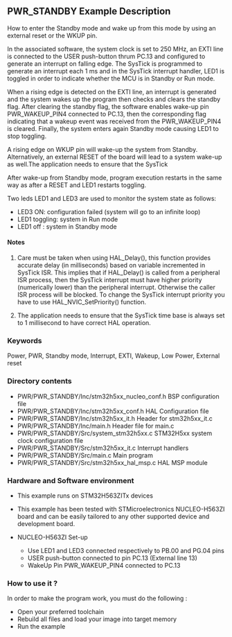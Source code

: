 ﻿## <b>PWR_STANDBY Example Description</b>

How to enter the Standby mode and wake up from this mode by using an external
reset or the WKUP pin.

In the associated software, the system clock is set to 250 MHz, an EXTI line
is connected to the USER push-button thrum PC.13 and configured to generate an
interrupt on falling edge.
The SysTick is programmed to generate an interrupt each 1 ms and in the SysTick
interrupt handler, LED1 is toggled in order to indicate whether the MCU is in Standby or Run mode.

When a rising edge is detected on the EXTI line, an interrupt is generated and the system wakes up
the program then checks and clears the standby flag.
After clearing the standby flag, the software enables wake-up pin PWR_WAKEUP_PIN4 connected to PC.13, then
the corresponding flag indicating that a wakeup event was received from the PWR_WAKEUP_PIN4 is cleared.
Finally, the system enters again Standby mode causing LED1 to stop toggling.

A rising edge on WKUP pin will wake-up the system from Standby.
Alternatively, an external RESET of the board will lead to a system wake-up as well.The application needs to ensure that the SysTick

After wake-up from Standby mode, program execution restarts in the same way as after
a RESET and LED1 restarts toggling.

Two leds LED1 and LED3 are used to monitor the system state as follows:

 - LED3 ON: configuration failed (system will go to an infinite loop)
 - LED1 toggling: system in Run mode
 - LED1 off : system in Standby mode


#### <b>Notes</b>

 1. Care must be taken when using HAL_Delay(), this function provides accurate delay (in milliseconds)
    based on variable incremented in SysTick ISR. This implies that if HAL_Delay() is called from
    a peripheral ISR process, then the SysTick interrupt must have higher priority (numerically lower)
    than the peripheral interrupt. Otherwise the caller ISR process will be blocked.
    To change the SysTick interrupt priority you have to use HAL_NVIC_SetPriority() function.

 2. The application needs to ensure that the SysTick time base is always set to 1 millisecond
    to have correct HAL operation.

### <b>Keywords</b>

Power, PWR, Standby mode, Interrupt, EXTI, Wakeup, Low Power, External reset

### <b>Directory contents</b>

  - PWR/PWR_STANDBY/Inc/stm32h5xx_nucleo_conf.h  BSP configuration file
  - PWR/PWR_STANDBY/Inc/stm32h5xx_conf.h         HAL Configuration file
  - PWR/PWR_STANDBY/Inc/stm32h5xx_it.h           Header for stm32h5xx_it.c
  - PWR/PWR_STANDBY/Inc/main.h                   Header file for main.c
  - PWR/PWR_STANDBY/Src/system_stm32h5xx.c       STM32H5xx system clock configuration file
  - PWR/PWR_STANDBY/Src/stm32h5xx_it.c           Interrupt handlers
  - PWR/PWR_STANDBY/Src/main.c                   Main program
  - PWR/PWR_STANDBY/Src/stm32h5xx_hal_msp.c      HAL MSP module

### <b>Hardware and Software environment</b> 

  - This example runs on STM32H563ZITx devices

  - This example has been tested with STMicroelectronics NUCLEO-H563ZI
    board and can be easily tailored to any other supported device
    and development board.

  - NUCLEO-H563ZI Set-up
    - Use LED1 and LED3 connected respectively to PB.00 and PG.04 pins
    - USER push-button connected to pin PC.13 (External line 13)
    - WakeUp Pin PWR_WAKEUP_PIN4 connected to PC.13

### <b>How to use it ?</b> 

In order to make the program work, you must do the following :

 - Open your preferred toolchain
 - Rebuild all files and load your image into target memory
 - Run the example
